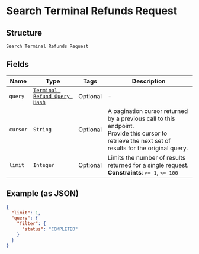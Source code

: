 
# Search Terminal Refunds Request

## Structure

`Search Terminal Refunds Request`

## Fields

| Name | Type | Tags | Description |
|  --- | --- | --- | --- |
| `query` | [`Terminal Refund Query Hash`](../../doc/models/terminal-refund-query.md) | Optional | - |
| `cursor` | `String` | Optional | A pagination cursor returned by a previous call to this endpoint.<br>Provide this cursor to retrieve the next set of results for the original query. |
| `limit` | `Integer` | Optional | Limits the number of results returned for a single request.<br>**Constraints**: `>= 1`, `<= 100` |

## Example (as JSON)

```json
{
  "limit": 1,
  "query": {
    "filter": {
      "status": "COMPLETED"
    }
  }
}
```

